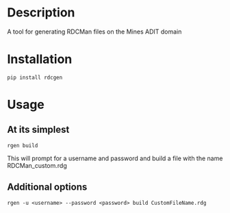 # Description

A tool for generating RDCMan files on the Mines ADIT domain

# Installation

`pip install rdcgen`

# Usage

## At its simplest

`rgen build`

This will prompt for a username and password and build a file with the
name RDCMan_custom.rdg

## Additional options

`rgen -u <username> --password <password> build CustomFileName.rdg`